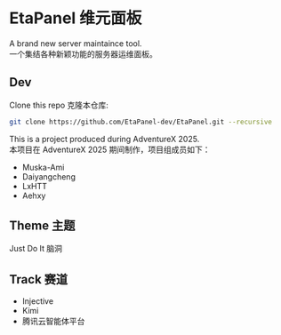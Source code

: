 # EtaPanel 维元面板

A brand new server maintaince tool.  
一个集结各种新颖功能的服务器运维面板。

## Dev
Clone this repo 克隆本仓库:  
```bash
git clone https://github.com/EtaPanel-dev/EtaPanel.git --recursive
```

This is a project produced during AdventureX 2025.  
本项目在 AdventureX 2025 期间制作，项目组成员如下：  
- Muska-Ami  
- Daiyangcheng  
- LxHTT  
- Aehxy

## Theme 主题  
Just Do It 脑洞

## Track 赛道  
- Injective  
- Kimi  
- 腾讯云智能体平台